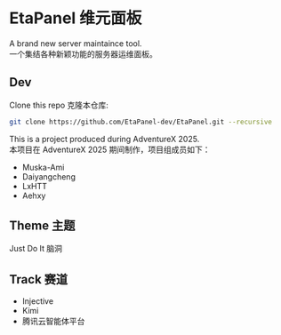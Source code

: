 # EtaPanel 维元面板

A brand new server maintaince tool.  
一个集结各种新颖功能的服务器运维面板。

## Dev
Clone this repo 克隆本仓库:  
```bash
git clone https://github.com/EtaPanel-dev/EtaPanel.git --recursive
```

This is a project produced during AdventureX 2025.  
本项目在 AdventureX 2025 期间制作，项目组成员如下：  
- Muska-Ami  
- Daiyangcheng  
- LxHTT  
- Aehxy

## Theme 主题  
Just Do It 脑洞

## Track 赛道  
- Injective  
- Kimi  
- 腾讯云智能体平台